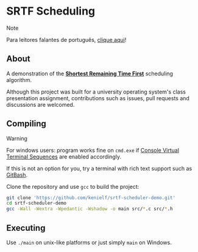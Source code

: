 # SRTF Scheduling
> [!NOTE]
> Para leitores falantes de português, [clique aqui](/README-pt.md)!

## About
A demonstration of the **[Shortest Remaining Time First]** scheduling
algorithm.

[Shortest Remaining Time First]:
https://en.wikipedia.org/wiki/Shortest_remaining_time (Shortest Remaining Time First)

Although this project was built for a university operating system's class 
presentation assignment, contributions such as issues, pull requests and 
discussions are welcomed.

## Compiling
> [!WARNING]
> For windows users: program works fine on `cmd.exe` if 
> [Console Virtual Terminal Sequences] are enabled accordingly.
>
> If this is not an option for you, try a terminal with rich text support 
> such as [GitBash].

[Console Virtual Terminal Sequences]:
https://learn.microsoft.com/en-us/windows/console/console-virtual-terminal-sequences (Console Virtual Terminal Sequences)

[GitBash]:
https://gitforwindows.org/index.html (GitBash)


Clone the repository and use `gcc` to build the project:
```bash
git clone 'https://github.com/kenielf/srtf-scheduler-demo.git'
cd srtf-scheduler-demo
gcc -Wall -Wextra -Wpedantic -Wshadow -o main src/*.c src/*.h
```

## Executing
Use `./main` on unix-like platforms or just simply `main` on Windows.

